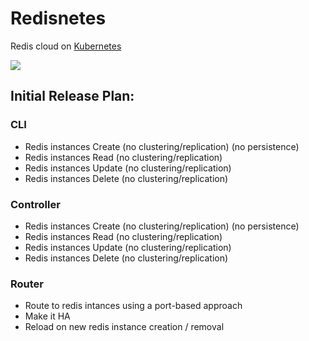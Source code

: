 
Redisnetes
==========

Redis cloud on [Kubernetes](https://github.com/kubernetes/kubernetes)

![](https://github.com/felipejfc/redisnetes/blob/master/misc/proposal.png?raw=true)

## Initial Release Plan:

### CLI
* Redis instances Create (no clustering/replication) (no persistence)
* Redis instances Read (no clustering/replication)
* Redis instances Update (no clustering/replication)
* Redis instances Delete (no clustering/replication)
### Controller
* Redis instances Create (no clustering/replication) (no persistence)
* Redis instances Read (no clustering/replication)
* Redis instances Update (no clustering/replication)
* Redis instances Delete (no clustering/replication)
### Router
* Route to redis intances using a port-based approach
* Make it HA
* Reload on new redis instance creation / removal
